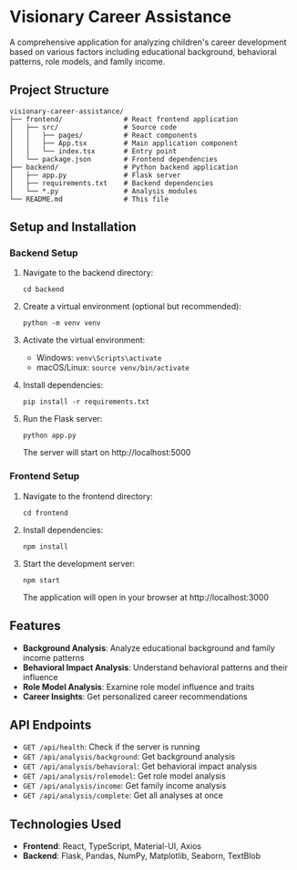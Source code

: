 # Visionary Career Assistance

A comprehensive application for analyzing children's career development based on various factors including educational background, behavioral patterns, role models, and family income.

## Project Structure

```
visionary-career-assistance/
├── frontend/               # React frontend application
│   ├── src/                # Source code
│   │   ├── pages/          # React components
│   │   ├── App.tsx         # Main application component
│   │   └── index.tsx       # Entry point
│   └── package.json        # Frontend dependencies
├── backend/                # Python backend application
│   ├── app.py              # Flask server
│   ├── requirements.txt    # Backend dependencies
│   └── *.py                # Analysis modules
└── README.md               # This file
```

## Setup and Installation

### Backend Setup

1. Navigate to the backend directory:
   ```
   cd backend
   ```

2. Create a virtual environment (optional but recommended):
   ```
   python -m venv venv
   ```

3. Activate the virtual environment:
   - Windows: `venv\Scripts\activate`
   - macOS/Linux: `source venv/bin/activate`

4. Install dependencies:
   ```
   pip install -r requirements.txt
   ```

5. Run the Flask server:
   ```
   python app.py
   ```

   The server will start on http://localhost:5000

### Frontend Setup

1. Navigate to the frontend directory:
   ```
   cd frontend
   ```

2. Install dependencies:
   ```
   npm install
   ```

3. Start the development server:
   ```
   npm start
   ```

   The application will open in your browser at http://localhost:3000

## Features

- **Background Analysis**: Analyze educational background and family income patterns
- **Behavioral Impact Analysis**: Understand behavioral patterns and their influence
- **Role Model Analysis**: Examine role model influence and traits
- **Career Insights**: Get personalized career recommendations

## API Endpoints

- `GET /api/health`: Check if the server is running
- `GET /api/analysis/background`: Get background analysis
- `GET /api/analysis/behavioral`: Get behavioral impact analysis
- `GET /api/analysis/rolemodel`: Get role model analysis
- `GET /api/analysis/income`: Get family income analysis
- `GET /api/analysis/complete`: Get all analyses at once

## Technologies Used

- **Frontend**: React, TypeScript, Material-UI, Axios
- **Backend**: Flask, Pandas, NumPy, Matplotlib, Seaborn, TextBlob 